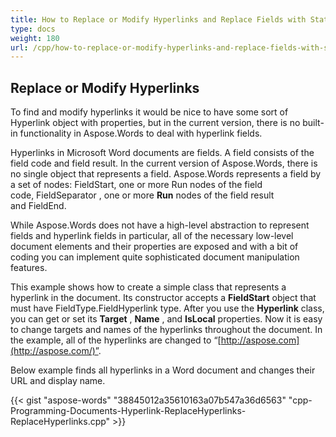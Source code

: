 ```yaml
---
title: How to Replace or Modify Hyperlinks and Replace Fields with Static Text
type: docs
weight: 180
url: /cpp/how-to-replace-or-modify-hyperlinks-and-replace-fields-with-static-text/
---
```


## **Replace or Modify Hyperlinks**

To find and modify hyperlinks it would be nice to have some sort of Hyperlink object with properties, but in the current version, there is no built-in functionality in Aspose.Words to deal with hyperlink fields.

Hyperlinks in Microsoft Word documents are fields. A field consists of the field code and field result. In the current version of Aspose.Words, there is no single object that represents a field. Aspose.Words represents a field by a set of nodes: FieldStart, one or more Run nodes of the field code, FieldSeparator , one or more **Run** nodes of the field result and FieldEnd.

While Aspose.Words does not have a high-level abstraction to represent fields and hyperlink fields in particular, all of the necessary low-level document elements and their properties are exposed and with a bit of coding you can implement quite sophisticated document manipulation features.

This example shows how to create a simple class that represents a hyperlink in the document. Its constructor accepts a **FieldStart** object that must have FieldType.FieldHyperlink type. After you use the **Hyperlink** class, you can get or set its **Target** , **Name** , and **IsLocal** properties. Now it is easy to change targets and names of the hyperlinks throughout the document. In the example, all of the hyperlinks are changed to “[http://aspose.com](http://aspose.com/)”.

Below example finds all hyperlinks in a Word document and changes their URL and display name.

{{< gist "aspose-words" "38845012a35610163a07b547a36d6563" "cpp-Programming-Documents-Hyperlink-ReplaceHyperlinks-ReplaceHyperlinks.cpp" >}}
